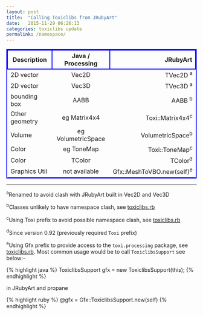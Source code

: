 ```yaml
---
layout: post
title:  "Calling Toxiclibs from JRubyArt"
date:   2015-11-29 06:26:13
categories: toxiclibs update
permalink: /namespace/
---
```


<style>
table{
    border-collapse: collapse;
    border-spacing: 0;
    border:2px solid #0000FF;
}

th{
    border:2px solid #0000FF;
}
</style>

|Description   |  Java / Processing        |  JRubyArt                      |
|----------    |:-------------:            |------:                         |
|2D vector     |Vec2D                      |TVec2D <sup>a</sup>             |
|2D vector     |Vec3D                      |TVec3D <sup>a</sup>             |
|bounding box  |AABB                       |AABB <sup>b</sup>               |
|Other geometry|eg Matrix4x4               |Toxi::Matrix4x4<sup>c</sup>     |
|Volume        |eg VolumetricSpace         |VolumetricSpace<sup>b</sup>     |
|Color         |eg ToneMap                 |Toxi::ToneMap<sup>c</sup>       |
|Color         |TColor                     |TColor<sup>d</sup>              |
|Graphics Util |not available              |Gfx::MeshToVBO.new(self)<sup>e</sup> |

-----

<sup>a</sup>Renamed to avoid clash with JRubyArt built in Vec2D and Vec3D

<sup>b</sup>Classes unlikely to have namespace clash, see [toxiclibs.rb][library]

<sup>c</sup>Using Toxi prefix to avoid possible namespace clash, see [toxiclibs.rb][library]

<sup>d</sup>Since version 0.92 (previously required `Toxi` prefix)

<sup>e</sup>Using Gfx prefix to provide access to the `toxi.processing` package, see [toxiclibs.rb][library]. Most common usage would be to call `ToxiclibsSupport` see below:-

{% highlight java %}
ToxiclibsSupport gfx = new ToxiclibsSupport(this);
{% endhighlight %}

in JRubyArt and propane

{% highlight ruby %}
@gfx = Gfx::ToxiclibsSupport.new(self)
{% endhighlight %}


[library]:https://github.com/ruby-processing/toxicgem/blob/master/lib/toxiclibs.rb
